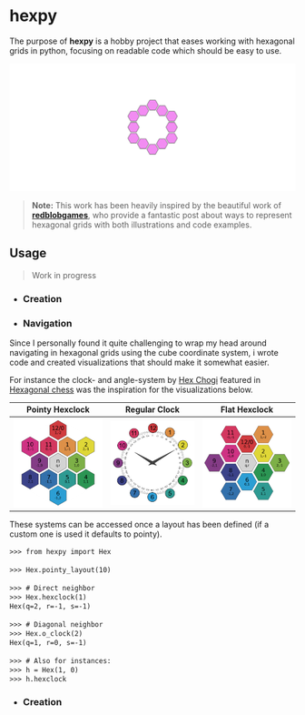 # **hexpy**

The purpose of **hexpy** is a hobby project that eases working with hexagonal grids in python, focusing on readable code which should be easy to use.

![hexpy logo](./res/hexpylogo.gif)

<!-- *The logo was created as an 
[**example**](https://github.com/ElisGrahn/hexpy/tree/master/examples/animate_logo) 
using **hexpy** together with PIL and pygame*. -->

> **Note:**
> This work has been heavily inspired by the beautiful work of [**redblobgames**](https://www.redblobgames.com/grids/hexagons/), who provide a fantastic post about ways to represent hexagonal grids with both illustrations and code examples.

## **Usage**

> Work in progress
<!-- <svg xmlns="http://www.w3.org/2000/svg" viewBox="0 0 100 30" fill="none">
    <text x="0" y="15" fill="#ACD97F">h</text>
    <text x="7" y="15" fill="#7FCCF2">e</text>
    <text x="14" y="15" fill="#F28CF2">x</text>
    <text x="20" y="15" fill="#3673A5">p</text>
    <text x="28" y="15" fill="#FFD342">y</text>

</svg> -->

- ### Creation

- ### **Navigation**

Since I personally found it quite challenging to wrap my head around navigating in hexagonal grids using the cube coordinate system, i wrote code and created visualizations that should make it somewhat easier.

For instance the clock- and angle-system by 
[Hex Chogi](https://www.chessvariants.com/hexagonal.dir/hexshogi/) featured in 
[Hexagonal chess](https://en.wikipedia.org/wiki/Hexagonal_chess#cite_note-Hexagonal_directions_as_cardinal_directions_of_a_clock_face-1)
was the inspiration for the visualizations below.

Pointy Hexclock | Regular Clock | Flat Hexclock |
:---:|:---:|:---:|
![Pointy Hexclock](./res/clock/hexclock_pointy.png)|![Regular Clock](./res/clock/clock_simple.png)|![Flat Hexclock](./res/clock/hexclock_flat.png)

These systems can be accessed once a layout has been defined (if a custom one is used it defaults to pointy).

```Py
>>> from hexpy import Hex

>>> Hex.pointy_layout(10)

>>> # Direct neighbor
>>> Hex.hexclock(1)
Hex(q=2, r=-1, s=-1)

>>> # Diagonal neighbor
>>> Hex.o_clock(2)
Hex(q=1, r=0, s=-1)

>>> # Also for instances:
>>> h = Hex(1, 0)
>>> h.hexclock

```

- ### Creation
